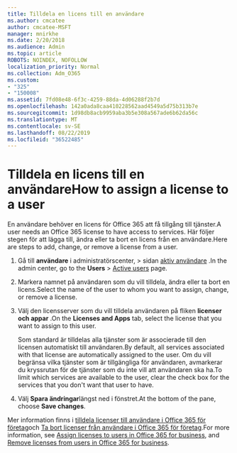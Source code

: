 ```yaml
---
title: Tilldela en licens till en användare
ms.author: cmcatee
author: cmcatee-MSFT
manager: mnirkhe
ms.date: 2/20/2018
ms.audience: Admin
ms.topic: article
ROBOTS: NOINDEX, NOFOLLOW
localization_priority: Normal
ms.collection: Adm_O365
ms.custom:
- "325"
- "150008"
ms.assetid: 7fd08e48-6f3c-4259-88da-4d06288f2b7d
ms.openlocfilehash: 142a0ada8caa410228562aad4549a5d75b313b7e
ms.sourcegitcommit: 1d98db8acb9959aba3b5e308a567ade6b62da56c
ms.translationtype: MT
ms.contentlocale: sv-SE
ms.lasthandoff: 08/22/2019
ms.locfileid: "36522485"
---
```

# <a name="how-to-assign-a-license-to-a-user"></a><span data-ttu-id="e7cf8-102">Tilldela en licens till en användare</span><span class="sxs-lookup"><span data-stu-id="e7cf8-102">How to assign a license to a user</span></span>

<span data-ttu-id="e7cf8-103">En användare behöver en licens för Office 365 att få tillgång till tjänster.</span><span class="sxs-lookup"><span data-stu-id="e7cf8-103">A user needs an Office 365 license to have access to services.</span></span> <span data-ttu-id="e7cf8-104">Här följer stegen för att lägga till, ändra eller ta bort en licens från en användare.</span><span class="sxs-lookup"><span data-stu-id="e7cf8-104">Here are steps to add, change, or remove a license from a user.</span></span>
  
1. <span data-ttu-id="e7cf8-105">Gå till **användare** i administratörscenter, \> sidan [aktiv användare](https://go.microsoft.com/fwlink/p/?linkid=834822) .</span><span class="sxs-lookup"><span data-stu-id="e7cf8-105">In the admin center, go to the **Users** \> [Active users](https://go.microsoft.com/fwlink/p/?linkid=834822) page.</span></span>

2. <span data-ttu-id="e7cf8-106">Markera namnet på användaren som du vill tilldela, ändra eller ta bort en licens.</span><span class="sxs-lookup"><span data-stu-id="e7cf8-106">Select the name of the user to whom you want to assign, change, or remove a license.</span></span>

3. <span data-ttu-id="e7cf8-107">Välj den licensserver som du vill tilldela användaren på fliken **licenser och appar** .</span><span class="sxs-lookup"><span data-stu-id="e7cf8-107">On the **Licenses and Apps** tab, select the license that you want to assign to this user.</span></span>

    <span data-ttu-id="e7cf8-108">Som standard är tilldelas alla tjänster som är associerade till den licensen automatiskt till användaren.</span><span class="sxs-lookup"><span data-stu-id="e7cf8-108">By default, all services associated with that license are automatically assigned to the user.</span></span> <span data-ttu-id="e7cf8-109">Om du vill begränsa vilka tjänster som är tillgängliga för användaren, avmarkerar du kryssrutan för de tjänster som du inte vill att användaren ska ha.</span><span class="sxs-lookup"><span data-stu-id="e7cf8-109">To limit which services are available to the user, clear the check box for the services that you don't want that user to have.</span></span>

4. <span data-ttu-id="e7cf8-110">Välj **Spara ändringar**längst ned i fönstret.</span><span class="sxs-lookup"><span data-stu-id="e7cf8-110">At the bottom of the pane, choose **Save changes**.</span></span>

<span data-ttu-id="e7cf8-111">Mer information finns i [tilldela licenser till användare i Office 365 för företag](https://docs.microsoft.com/office365/admin/subscriptions-and-billing/assign-licenses-to-users)och [Ta bort licenser från användare i Office 365 för företag](https://docs.microsoft.com/office365/admin/subscriptions-and-billing/remove-licenses-from-users).</span><span class="sxs-lookup"><span data-stu-id="e7cf8-111">For more information, see [Assign licenses to users in Office 365 for business](https://docs.microsoft.com/office365/admin/subscriptions-and-billing/assign-licenses-to-users), and [Remove licenses from users in Office 365 for business](https://docs.microsoft.com/office365/admin/subscriptions-and-billing/remove-licenses-from-users).</span></span>